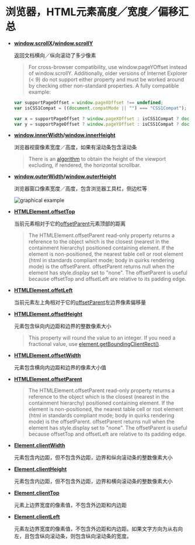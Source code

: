 # 浏览器，HTML元素**高度／宽度／偏移**汇总

- **[window.scrollX](https://developer.mozilla.org/en-US/docs/Web/API/window/scrollX)/[window.scrollY](https://developer.mozilla.org/en-US/docs/Web/API/Window/scrollY)**

  返回文档横向／纵向滚动了多少像素

  > For cross-browser compatibility, use window.pageYOffset instead of window.scrollY. Additionally, older versions of Internet Explorer (< 9) do not support either property and must be worked around by checking other non-standard properties. A fully compatible example:

  ```javascript
  var supportPageOffset = window.pageXOffset !== undefined;
  var isCSS1Compat = ((document.compatMode || "") === "CSS1Compat");

  var x = supportPageOffset ? window.pageXOffset : isCSS1Compat ? document.documentElement.scrollLeft : document.body.scrollLeft;
  var y = supportPageOffset ? window.pageYOffset : isCSS1Compat ? document.documentElement.scrollTop : document.body.scrollTop;
  ```

- **[window.innerWidth](https://developer.mozilla.org/en-US/docs/Web/API/Window/innerWidth)/[window.innerHeight](https://developer.mozilla.org/en-US/docs/Web/API/Window/innerHeight)**

  浏览器视窗像素宽度／高度，如果有滚动条包含滚动条

  > There is an [algorithm](https://bugzilla.mozilla.org/show_bug.cgi?id=189112#c7) to obtain the height of the viewport excluding, if rendered, the horizontal scrollbar.

- **[window.outerWidth](https://developer.mozilla.org/en-US/docs/Web/API/Window/outerWidth)/[window.outerHeight](https://developer.mozilla.org/en-US/docs/Web/API/window/outerHeight)**

  浏览器窗口像素宽度／高度，包含浏览器工具栏，侧边栏等

  ![graphical example](https://developer.mozilla.org/@api/deki/files/213/=FirefoxInnerVsOuterHeight2.png)

- **[HTMLElement.offsetTop](https://developer.mozilla.org/en-US/docs/Web/API/HTMLElement/offsetTop)**

  当前元素相对于它的[offsetParent](https://developer.mozilla.org/en-US/docs/Web/API/HTMLElement/offsetParent)元素顶部的距离

  > The HTMLElement.offsetParent read-only property returns a reference to the object which is the closest (nearest in the containment hierarchy) positioned containing element. If the element is non-positioned, the nearest table cell or root element (html in standards compliant mode; body in quirks rendering mode) is the offsetParent. offsetParent returns null when the element has style.display set to "none". The offsetParent is useful because offsetTop and offsetLeft are relative to its padding edge.

- **[HTMLElement.offetLeft](https://developer.mozilla.org/en-US/docs/Web/API/HTMLElement/offsetLeft)**

  当前元素左上角相对于它的[offsetParent](https://developer.mozilla.org/en-US/docs/Web/API/HTMLElement/offsetParent)左边界像素偏移量

- **[HTMLElement.offsetHeight](https://developer.mozilla.org/en-US/docs/Web/API/HTMLElement/offsetHeight)**

  元素包含纵向内边距和边界的整数像素大小

  > This property will round the value to an integer. If you need a fractional value, use [element.getBoundingClientRect()](https://developer.mozilla.org/en-US/docs/Web/API/Element/getBoundingClientRect).

- **[HTMLElement.offsetWidth](https://developer.mozilla.org/en-US/docs/Web/API/HTMLElement/offsetWidth)**

  元素包含横向内边距和边界的像素大小值

- **[HTMLElement.offsetParent](https://developer.mozilla.org/en-US/docs/Web/API/HTMLElement/offsetParent)**

  > The HTMLElement.offsetParent read-only property returns a reference to the object which is the closest (nearest in the containment hierarchy) positioned containing element. If the element is non-positioned, the nearest table cell or root element (html in standards compliant mode; body in quirks rendering mode) is the offsetParent. offsetParent returns null when the element has style.display set to "none". The offsetParent is useful because offsetTop and offsetLeft are relative to its padding edge.

- **[Element.clientWidth](https://developer.mozilla.org/en-US/docs/Web/API/Element/clientWidth)**

  元素包含内边距，但不包含外边距，边界和纵向滚动条的整数像素大小

- **[Element.clientHeight](https://developer.mozilla.org/en-US/docs/Web/API/Element/clientHeight)**

  元素包含内边距，但不包含外边距，边界和横向滚动条的整数像素大小

- **[Element.clientTop](https://developer.mozilla.org/en-US/docs/Web/API/Element/clientTop)**

  元素上边界宽度的像素值，不包含外边距和内边距

- **[Element.clientLeft](https://developer.mozilla.org/en-US/docs/Web/API/Element/clientLeft)**

  元素左边界宽度的像素值，不包含外边距和内边距。如果文字方向为从右向左，且包含纵向滚动条，则包含纵向滚动条的宽度。
